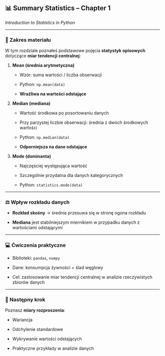 ## 📊 Summary Statistics – Chapter 1

_Introduction to Statistics in Python_



---

### 📝 Zakres materiału

W tym rozdziale poznałeś podstawowe pojęcia **statystyk opisowych** dotyczące **miar tendencji centralnej**:

1. **Mean (średnia arytmetyczna)**
    
    - Wzór: suma wartości / liczba obserwacji
        
    - Python: `np.mean(data)`
        
    - **Wrażliwa na wartości odstające**
        
2. **Median (mediana)**
    
    - Wartość środkowa po posortowaniu danych
        
    - Przy parzystej liczbie obserwacji: średnia z dwóch środkowych wartości
        
    - Python: `np.median(data)`
        
    - **Odporniejsza na dane odstające**
        
3. **Mode (dominanta)**
    
    - Najczęściej występująca wartość
        
    - Szczególnie przydatna dla danych kategorycznych
        
    - Python: `statistics.mode(data)`
        

---

### ⚖️ Wpływ rozkładu danych

- **Rozkład skośny** → średnia przesuwa się w stronę ogona rozkładu
    
- **Mediana** jest stabilniejszym miernikiem w przypadku danych z wartościami odstającymi
    

---

### 💻 Ćwiczenia praktyczne

- Biblioteki: `pandas`, `numpy`
    
- Dane: konsumpcja żywności + ślad węglowy
    
- Cel: zastosowanie miar tendencji centralnej w analizie rzeczywistych zbiorów danych
    

---

### 🎯 Następny krok

Poznasz **miary rozproszenia**:

- Wariancja
    
- Odchylenie standardowe
    
- Wykrywanie wartości odstających
    
- Praktyczne przykłady w analizie danych